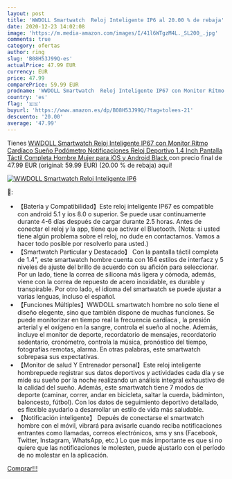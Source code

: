 ```yaml
---
layout: post
title: 'WWDOLL Smartwatch  Reloj Inteligente IP6 al 20.00 % de rebaja'
date: 2020-12-23 14:02:08
image: 'https://m.media-amazon.com/images/I/41l6WTgzM4L._SL200_.jpg'
comments: true
category: ofertas
author: ring
slug: 'B08H53J99Q-es'
actualPrice: 47.99 EUR
currency: EUR
price: 47.99
comparePrice: 59.99 EUR
prodname: 'WWDOLL Smartwatch  Reloj Inteligente IP67 con Monitor Rítmo Cardíaco Sueño Podómetro Notificaciones  Reloj Deportivo 1.4 Inch Pantalla Táctil Completa Hombre Mujer para iOS y Android  Black '
country: 'es'
flag: '🇪🇸'
buyurl: 'https://www.amazon.es/dp/B08H53J99Q/?tag=tolees-21'
descuento: '20.00'
average: '47.99'
---
```


Tienes [WWDOLL Smartwatch  Reloj Inteligente IP67 con Monitor Rítmo Cardíaco Sueño Podómetro Notificaciones  Reloj Deportivo 1.4 Inch Pantalla Táctil Completa Hombre Mujer para iOS y Android  Black ](https://www.amazon.es/dp/B08H53J99Q/?tag=tolees-21) con precio final de  47.99 EUR (original: 59.99 EUR) (20.00 %  de rebaja) aqui!

[![WWDOLL Smartwatch  Reloj Inteligente IP6](https://m.media-amazon.com/images/I/41l6WTgzM4L._SL200_.jpg)](https://www.amazon.es/dp/B08H53J99Q/?tag=tolees-21)

🔎:

- 【Batería y Compatibilidad】Este reloj inteligente IP67 es compatible con android 5.1 y ios 8.0 o superior. Se puede usar continuamente durante 4-6 días después de cargar durante 2.5 horas. Antes de conectar el reloj y la app, tiene que activar el Bluetooth. (Nota: si usted tiene algún problema sobre el reloj, no dude en contactarnos. Vamos a hacer todo posible por resolverlo para usted.)
- 【Smartwatch Particular y Destacado】 Con la pantalla táctil completa de 1.4", este smartwatch hombre cuenta con 164 estilos de interfacz y 5 niveles de ajuste del brillo de acuerdo con su afición para seleccionar. Por un lado, tiene la correa de silicona más ligera y cómoda, además, viene con la correa de repuesto de acero inoxidable, es durable y transpirable. Por otro lado, el idioma del smartwatch se puede ajustar a varias lenguas, incluso el español.
- 【Funciones Múltiples】WWDOLL smartwatch hombre no solo tiene el diseño elegente, sino que también dispone de muchas funciones. Se puede monitorizar en tiempo real la frecuencia cardíaca , la presión arterial y el oxígeno en la sangre, controla el sueño al noche. Además, incluye el monitor de deporte, recordatorio de mensajes, recordatorio sedentario, cronómetro, controla la música, pronóstico del tiempo, fotografías remotas, alarma. En otras palabras, este smartwatch sobrepasa sus expectativas.
- 【Monitor de salud Y Entrenador personal】Este reloj inteligente hombrepuede registrar sus datos deportivos y actividades cada día y se mide su sueño por la noche realizando un análisis integral exhaustivo de la calidad del sueño. Además, este smartwatch tiene 7 modos de deporte (caminar, correr, andar en bicicleta, saltar la cuerda, bádminton, baloncesto, fútbol). Con los datos de seguimiento deportivo detallado, es flexible ayudarlo a desarrollar un estilo de vida más saludable.
- 【Notificación inteligente】 Depués de conectarse el smartwatch hombre con el móvil, vibrará para avisarle cuando reciba notificaciones entrantes como llamadas, correos electrónicos, sms y sns (Facebook, Twitter, Instagram, WhatsApp, etc.) Lo que más importante es que si no quiere que las notificaciones le molesten, puede ajustarlo con el período de no molestar en la aplicación.

[Comprar!!!](https://www.amazon.es/dp/B08H53J99Q/?tag=tolees-21)
